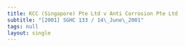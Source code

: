 ```yaml
---
title: KCC (Singapore) Pte Ltd v Anti Corrosion Pte Ltd
subtitle: "[2001] SGHC 133 / 14\_June\_2001"
tags: null
layout: single
---
```


